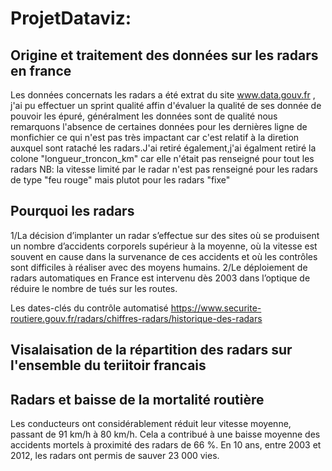 # ProjetDataviz: 
## Origine et traitement des données sur les radars en france 
Les données concernats les radars a été extrat du site www.data.gouv.fr , j'ai pu effectuer un sprint qualité affin d'évaluer la qualité de ses donnée de pouvoir les épuré, généralment les données sont de qualité nous remarquons l'absence de certaines données pour les dernières ligne de monfichier ce qui n'est pas très impactant car c'est relatif à la diretion auxquel sont rataché les radars.J'ai retiré également,j'ai égalment retiré la colone "longueur_troncon_km" car elle n'était pas renseigné pour tout les radars
NB: la vitesse limité par le radar n'est pas renseigné pour les radars de type "feu rouge" mais plutot pour les radars "fixe"
## Pourquoi les radars 
1/La décision d’implanter un radar s’effectue sur des sites où se produisent un nombre d’accidents corporels supérieur à la moyenne, où la vitesse est souvent en cause dans la survenance de ces accidents et où les contrôles sont difficiles à réaliser avec des moyens humains.
2/Le déploiement de radars automatiques en France est intervenu dès 2003 dans l’optique de réduire le nombre de tués sur les routes.

Les dates-clés du contrôle automatisé
https://www.securite-routiere.gouv.fr/radars/chiffres-radars/historique-des-radars
## Visalaisation de la répartition des radars sur l'ensemble du teriitoir francais 
## Radars et baisse de la mortalité routière
Les conducteurs ont considérablement réduit leur vitesse moyenne, passant de 91 km/h à 80 km/h. Cela a contribué à une baisse moyenne des accidents mortels à proximité des radars de 66 %. En 10 ans, entre 2003 et 2012, les radars ont permis de sauver 23 000 vies. 
